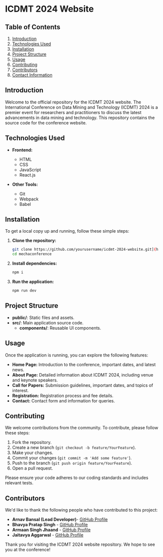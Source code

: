 # ICDMT 2024 Website

## Table of Contents
1. [Introduction](#introduction)
2. [Technologies Used](#technologies-used)
3. [Installation](#installation)
4. [Project Structure](#project-structure)
5. [Usage](#usage)
6. [Contributing](#contributing)
7. [Contributors](#contributors)
8. [Contact Information](#contact-information)
## Introduction
Welcome to the official repository for the ICDMT 2024 website. The International Conference on Data Mining and Technology (ICDMT) 2024 is a premier event for researchers and practitioners to discuss the latest advancements in data mining and technology. This repository contains the source code for the conference website.

## Technologies Used
- **Frontend:**
  - HTML
  - CSS
  - JavaScript
  - React.js

- **Other Tools:**
  - Git
  - Webpack
  - Babel

## Installation
To get a local copy up and running, follow these simple steps:

1. **Clone the repository:**
    ```bash
    git clone https://github.com/yourusername/icdmt-2024-website.git](https://github.com/arnavbansal2764/mechaconference.git
    cd mechaconference
    ```

2. **Install dependencies:**
    ```bash
    npm i
    ```

3. **Run the application:**
    ```bash
    npm run dev
    ```


## Project Structure

- **public/**: Static files and assets.
- **src/**: Main application source code.
  - **components/**: Reusable UI components.
 

## Usage
Once the application is running, you can explore the following features:
- **Home Page:** Introduction to the conference, important dates, and latest news.
- **About Page:** Detailed information about ICDMT 2024, including venue and keynote speakers.
- **Call for Papers:** Submission guidelines, important dates, and topics of interest.
- **Registration:** Registration process and fee details.
- **Contact:** Contact form and information for queries.

## Contributing
We welcome contributions from the community. To contribute, please follow these steps:
1. Fork the repository.
2. Create a new branch (`git checkout -b feature/YourFeature`).
3. Make your changes.
4. Commit your changes (`git commit -m 'Add some feature'`).
5. Push to the branch (`git push origin feature/YourFeature`).
6. Open a pull request.

Please ensure your code adheres to our coding standards and includes relevant tests.

## Contributors
We'd like to thank the following people who have contributed to this project:

- **Arnav Bansal (Lead Developer)**- [GitHub Profile](https://github.com/arnavbansal2764)
- **Bhavya Pratap Singh** - [GitHub Profile](https://github.com/Shadow0506)
- **Armaan Singh Jhaand** - [GitHub Profile](https://github.com/Armaan2906)
- **Jaitavya Aggarwal** - [GitHub Profile](https://github.com/Jaitavya2808)



Thank you for visiting the ICDMT 2024 website repository. We hope to see you at the conference!
